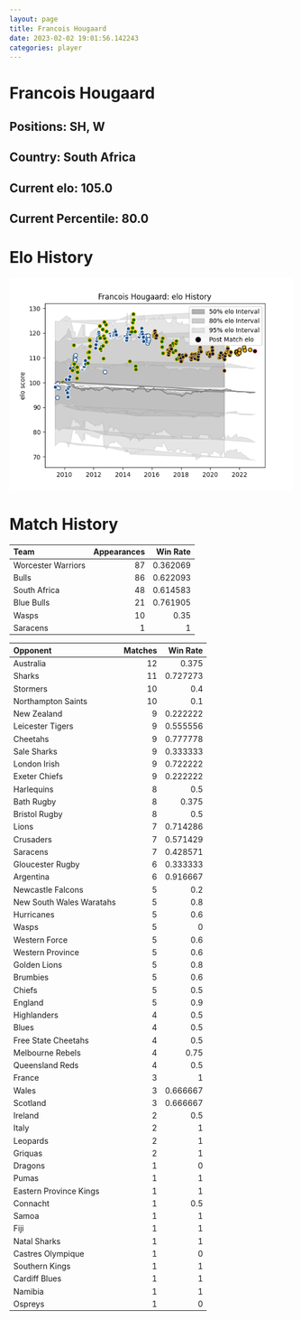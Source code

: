 ```yaml
---  
layout: page  
title: Francois Hougaard  
date: 2023-02-02 19:01:56.142243  
categories: player  
---
```

# Francois Hougaard

## Positions: SH, W

## Country: South Africa

## Current elo: 105.0

## Current Percentile: 80.0

# Elo History


![elo history](history_FrancoisHougaard.png)
# Match History


| Team               |   Appearances |   Win Rate |
|:-------------------|--------------:|-----------:|
| Worcester Warriors |            87 |   0.362069 |
| Bulls              |            86 |   0.622093 |
| South Africa       |            48 |   0.614583 |
| Blue Bulls         |            21 |   0.761905 |
| Wasps              |            10 |   0.35     |
| Saracens           |             1 |   1        |

| Opponent                 |   Matches |   Win Rate |
|:-------------------------|----------:|-----------:|
| Australia                |        12 |   0.375    |
| Sharks                   |        11 |   0.727273 |
| Stormers                 |        10 |   0.4      |
| Northampton Saints       |        10 |   0.1      |
| New Zealand              |         9 |   0.222222 |
| Leicester Tigers         |         9 |   0.555556 |
| Cheetahs                 |         9 |   0.777778 |
| Sale Sharks              |         9 |   0.333333 |
| London Irish             |         9 |   0.722222 |
| Exeter Chiefs            |         9 |   0.222222 |
| Harlequins               |         8 |   0.5      |
| Bath Rugby               |         8 |   0.375    |
| Bristol Rugby            |         8 |   0.5      |
| Lions                    |         7 |   0.714286 |
| Crusaders                |         7 |   0.571429 |
| Saracens                 |         7 |   0.428571 |
| Gloucester Rugby         |         6 |   0.333333 |
| Argentina                |         6 |   0.916667 |
| Newcastle Falcons        |         5 |   0.2      |
| New South Wales Waratahs |         5 |   0.8      |
| Hurricanes               |         5 |   0.6      |
| Wasps                    |         5 |   0        |
| Western Force            |         5 |   0.6      |
| Western Province         |         5 |   0.6      |
| Golden Lions             |         5 |   0.8      |
| Brumbies                 |         5 |   0.6      |
| Chiefs                   |         5 |   0.5      |
| England                  |         5 |   0.9      |
| Highlanders              |         4 |   0.5      |
| Blues                    |         4 |   0.5      |
| Free State Cheetahs      |         4 |   0.5      |
| Melbourne Rebels         |         4 |   0.75     |
| Queensland Reds          |         4 |   0.5      |
| France                   |         3 |   1        |
| Wales                    |         3 |   0.666667 |
| Scotland                 |         3 |   0.666667 |
| Ireland                  |         2 |   0.5      |
| Italy                    |         2 |   1        |
| Leopards                 |         2 |   1        |
| Griquas                  |         2 |   1        |
| Dragons                  |         1 |   0        |
| Pumas                    |         1 |   1        |
| Eastern Province Kings   |         1 |   1        |
| Connacht                 |         1 |   0.5      |
| Samoa                    |         1 |   1        |
| Fiji                     |         1 |   1        |
| Natal Sharks             |         1 |   1        |
| Castres Olympique        |         1 |   0        |
| Southern Kings           |         1 |   1        |
| Cardiff Blues            |         1 |   1        |
| Namibia                  |         1 |   1        |
| Ospreys                  |         1 |   0        |